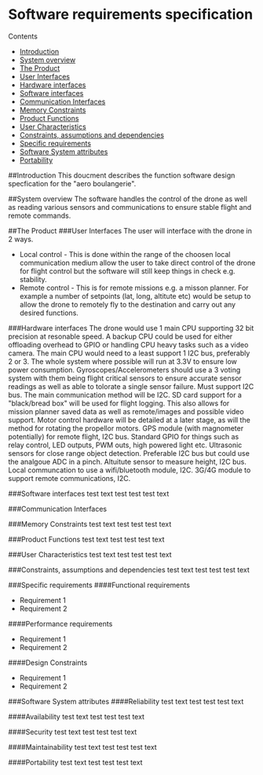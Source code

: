 # Software requirements specification

Contents
- [Introduction](https://github.com/FlyingBaguette/aero-boulangerie/blob/master/docs/requirement-specs/Software-requirements-specification.md#introduction)
- [System overview](https://github.com/FlyingBaguette/aero-boulangerie/blob/master/docs/requirement-specs/Software-requirements-specification.md#system-overview)
- [The Product](https://github.com/FlyingBaguette/aero-boulangerie/blob/master/docs/requirement-specs/Software-requirements-specification.md#the-product)
- [User Interfaces](https://github.com/FlyingBaguette/aero-boulangerie/blob/master/docs/requirement-specs/Software-requirements-specification.md#user-interfaces)
- [Hardware interfaces](https://github.com/FlyingBaguette/aero-boulangerie/blob/master/docs/requirement-specs/Software-requirements-specification.md#hardware-interfaces)
- [Software interfaces](https://github.com/FlyingBaguette/aero-boulangerie/blob/master/docs/requirement-specs/Software-requirements-specification.md#software-interfaces)
- [Communication Interfaces](https://github.com/FlyingBaguette/aero-boulangerie/blob/master/docs/requirement-specs/Software-requirements-specification.md#communication-interfaces)
- [Memory Constraints](https://github.com/FlyingBaguette/aero-boulangerie/blob/master/docs/requirement-specs/Software-requirements-specification.md#memory-constraints)
- [Product Functions](https://github.com/FlyingBaguette/aero-boulangerie/blob/master/docs/requirement-specs/Software-requirements-specification.md#product-functions)
- [User Characteristics](https://github.com/FlyingBaguette/aero-boulangerie/blob/master/docs/requirement-specs/Software-requirements-specification.md#user-characteristics)
- [Constraints, assumptions and dependencies](https://github.com/FlyingBaguette/aero-boulangerie/blob/master/docs/requirement-specs/Software-requirements-specification.md#constraints,-assumptions-and-dependencies)
- [Specific requirements](https://github.com/FlyingBaguette/aero-boulangerie/blob/master/docs/requirement-specs/Software-requirements-specification.md#specific-requirements)
- [Software System attributes](https://github.com/FlyingBaguette/aero-boulangerie/blob/master/docs/requirement-specs/Software-requirements-specification.md#software-system-attributes)
- [Portability](https://github.com/FlyingBaguette/aero-boulangerie/blob/master/docs/requirement-specs/Software-requirements-specification.md#portability)

##Introduction
This doucment describes the function software design specfication for the "aero boulangerie".

##System overview
The software handles the control of the drone as well as reading various sensors and communications to ensure stable flight and remote commands.

##The Product
###User Interfaces
The user will interface with the drone in 2 ways.
* Local control - This is done within the range of the choosen local communication medium allow the user to take direct control of the drone for flight control but the software will still keep things in check e.g. stability.
* Remote control - This is for remote missions e.g. a misson planner. For example a number of setpoints (lat, long, altitute etc) would be setup to allow the drone to remotely fly to the destination and carry out any desired functions.

###Hardware interfaces
The drone would use 1 main CPU supporting 32 bit precision at resonable speed. A backup CPU could be used for either offloading overhead to GPIO or handling CPU heavy tasks such as a video camera. The main CPU would need to a least support 1 I2C bus, preferably 2 or 3.
The whole system where possible will run at 3.3V to ensure low power consumption.
Gyroscopes/Accelerometers should use a 3 voting system with them being flight critical sensors to ensure accurate sensor readings as well as able to tolorate a single sensor failure. Must support I2C bus.
The main communication method will be I2C.
SD card support for a "black/bread box" will be used for flight logging. This also allows for mission planner saved data as well as remote/images and possible video support.
Motor control hardware will be detailed at a later stage, as will the method for rotating the propellor motors.
GPS module (with magnometer potentially) for remote flight, I2C bus.
Standard GPIO for things such as relay control, LED outputs, PWM outs, high powered light etc.
Ultrasonic sensors for close range object detection. Preferable I2C bus but could use the analgoue ADC in a pinch.
Altuitute sensor to measure height, I2C bus.
Local communcation to use a wifi/bluetooth module, I2C.
3G/4G module to support remote communications, I2C.

###Software interfaces
test text test test test text

###Communication Interfaces


###Memory Constraints
test text test test test text

###Product Functions
test text test test test text

###User Characteristics
test text test test test text

###Constraints, assumptions and dependencies
test text test test test text

###Specific requirements
####Functional requirements
* Requirement 1
* Requirement 2

####Performance requirements
* Requirement 1
* Requirement 2

####Design Constraints
* Requirement 1
* Requirement 2

###Software System attributes
####Reliability
test text test test test text

####Availability
test text test test test text

####Security
test text test test test text

####Maintainability
test text test test test text

####Portability
test text test test test text

